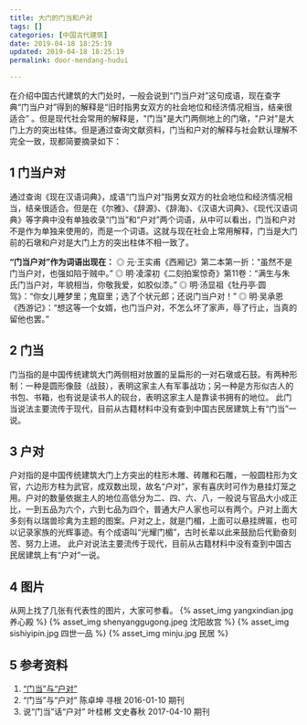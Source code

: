 ```yaml
---
title: 大门的门当和户对
tags: []
categories: [中国古代建筑]
date: 2019-04-18 18:25:19
updated: 2019-04-18 18:25:19
permalink: door-mendang-hudui

---
```


在介绍中国古代建筑的大门处时，一般会说到“门当户对”这句成语，现在查字典“门当户对”得到的解释是“旧时指男女双方的社会地位和经济情况相当，结亲很适合” 。但是现代社会常用的解释是，"门当"是大门两侧地上的门墩，"户对"是大门上方的突出柱体。但是通过查询文献资料，门当和户对的解释与社会默认理解不完全一致，现都简要摘录如下：
<!--more-->

## 1 门当户对
通过查询《现在汉语词典》，成语“门当户对”指男女双方的社会地位和经济情况相当，结亲很适合。但是在《尔雅》、《辞源》、《辞海》、《汉语大词典》、《现代汉语词典》等字典中没有单独收录“门当”和“户对”两个词语，从中可以看出，门当和户对不是作为单独来使用的，而是一个词语。这就与现在社会上常用解释，门当是大门前的石墩和户对是大门上方的突出柱体不相一致了。

**“门当户对”作为词语出现在：**
◎ 元·王实甫《西厢记》第二本第一折：“虽然不是门当户对，也强如陷于贼中。”
◎ 明·凌濛初《二刻拍案惊奇》第11卷：“满生与朱氏门当户对，年貌相当，你敬我爱，如胶似漆。”
◎ 明·汤显祖《牡丹亭·圆驾》：“你女儿睡梦里；鬼窟里；选了个状元郎；还说门当户对！”
◎ 明·吴承恩《西游记》：“想这等一个女婿，也门当户对，不怎么坏了家声，辱了行止，当真的留他也罢。”

## 2 门当
门当指的是中国传统建筑大门两侧相对放置的呈扁形的一对石墩或石鼓。有两种形制：一种是圆形像鼓（战鼓），表明这家主人有军事战功；另一种是方形似古人的书包、书箱，也有说是读书人的砚台，表明这家主人是靠读书拥有的地位。
此门当说法主要流传于现代，目前从古籍材料中没有查到中国古民居建筑上有“门当”一说。 

## 3 户对
户对指的是中国传统建筑大门上方突出的柱形木雕、砖雕和石雕，一般圆柱形为文官，六边形方柱为武官，成双数出现，故名“户对”，家有喜庆时可作为悬挂灯笼之用。户对的数量依据主人的地位高低分为二、四、六、八，一般说与官品大小成正比，一到五品为六个，六到七品为四个，普通大户人家也可以有两个。户对上面大多刻有以瑞兽珍禽为主题的图案。户对之上，就是门楣，上面可以悬挂牌匾，也可以记录家族的光辉事迹。有个成语叫“光耀门楣”，古时长辈以此来鼓励后代勤奋刻苦、努力上进。
此户对说法主要流传于现代，目前从古籍材料中没有查到中国古民居建筑上有“户对”一说。 

## 4 图片
从网上找了几张有代表性的图片，大家可参看。
{% asset_img yangxindian.jpg 养心殿 %}
{% asset_img shenyanggugong.jpeg 沈阳故宫 %}
{% asset_img sishiyipin.jpg 四世一品 %}
{% asset_img minju.jpg 民居 %}


## 5 参考资料

1. [“门当”与“户对” ](http://www.sohu.com/a/242508699_721499)
2. “门当”与“户对”  陈卓坤 寻根  2016-01-10  期刊  
3. 说“门当”话“户对”  叶桂郴 文史春秋  2017-04-10  期刊  


